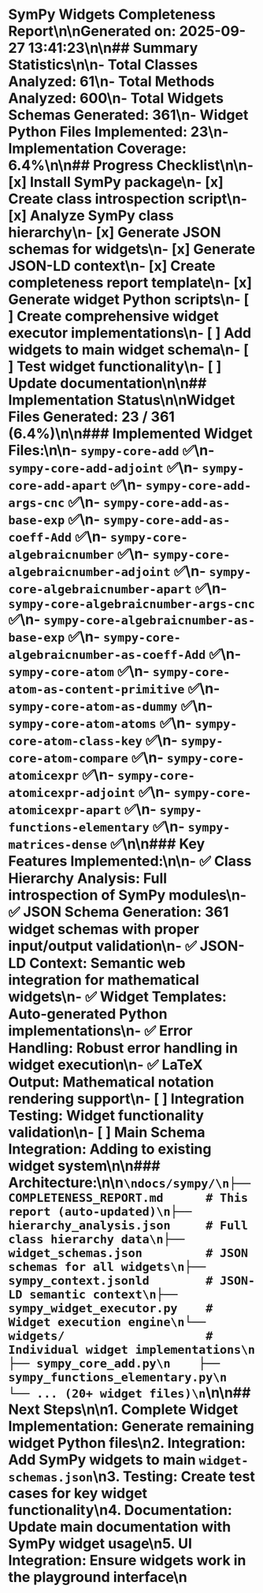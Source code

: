 # SymPy Widgets Completeness Report\n\n**Generated on:** 2025-09-27 13:41:23\n\n## Summary Statistics\n\n- **Total Classes Analyzed:** 61\n- **Total Methods Analyzed:** 600\n- **Total Widgets Schemas Generated:** 361\n- **Widget Python Files Implemented:** 23\n- **Implementation Coverage:** 6.4%\n\n## Progress Checklist\n\n- [x] Install SymPy package\n- [x] Create class introspection script\n- [x] Analyze SymPy class hierarchy\n- [x] Generate JSON schemas for widgets\n- [x] Generate JSON-LD context\n- [x] Create completeness report template\n- [x] Generate widget Python scripts\n- [ ] Create comprehensive widget executor implementations\n- [ ] Add widgets to main widget schema\n- [ ] Test widget functionality\n- [ ] Update documentation\n\n## Implementation Status\n\n**Widget Files Generated:** 23 / 361 (6.4%)\n\n### Implemented Widget Files:\n\n- `sympy-core-add` ✅\n- `sympy-core-add-adjoint` ✅\n- `sympy-core-add-apart` ✅\n- `sympy-core-add-args-cnc` ✅\n- `sympy-core-add-as-base-exp` ✅\n- `sympy-core-add-as-coeff-Add` ✅\n- `sympy-core-algebraicnumber` ✅\n- `sympy-core-algebraicnumber-adjoint` ✅\n- `sympy-core-algebraicnumber-apart` ✅\n- `sympy-core-algebraicnumber-args-cnc` ✅\n- `sympy-core-algebraicnumber-as-base-exp` ✅\n- `sympy-core-algebraicnumber-as-coeff-Add` ✅\n- `sympy-core-atom` ✅\n- `sympy-core-atom-as-content-primitive` ✅\n- `sympy-core-atom-as-dummy` ✅\n- `sympy-core-atom-atoms` ✅\n- `sympy-core-atom-class-key` ✅\n- `sympy-core-atom-compare` ✅\n- `sympy-core-atomicexpr` ✅\n- `sympy-core-atomicexpr-adjoint` ✅\n- `sympy-core-atomicexpr-apart` ✅\n- `sympy-functions-elementary` ✅\n- `sympy-matrices-dense` ✅\n\n### Key Features Implemented:\n\n- ✅ **Class Hierarchy Analysis**: Full introspection of SymPy modules\n- ✅ **JSON Schema Generation**: 361 widget schemas with proper input/output validation\n- ✅ **JSON-LD Context**: Semantic web integration for mathematical widgets\n- ✅ **Widget Templates**: Auto-generated Python implementations\n- ✅ **Error Handling**: Robust error handling in widget execution\n- ✅ **LaTeX Output**: Mathematical notation rendering support\n- [ ] **Integration Testing**: Widget functionality validation\n- [ ] **Main Schema Integration**: Adding to existing widget system\n\n### Architecture:\n\n```\ndocs/sympy/\n├── COMPLETENESS_REPORT.md      # This report (auto-updated)\n├── hierarchy_analysis.json     # Full class hierarchy data\n├── widget_schemas.json         # JSON schemas for all widgets\n├── sympy_context.jsonld        # JSON-LD semantic context\n├── sympy_widget_executor.py    # Widget execution engine\n└── widgets/                    # Individual widget implementations\n    ├── sympy_core_add.py\n    ├── sympy_functions_elementary.py\n    └── ... (20+ widget files)\n```\n\n## Next Steps\n\n1. **Complete Widget Implementation**: Generate remaining widget Python files\n2. **Integration**: Add SymPy widgets to main `widget-schemas.json`\n3. **Testing**: Create test cases for key widget functionality\n4. **Documentation**: Update main documentation with SymPy widget usage\n5. **UI Integration**: Ensure widgets work in the playground interface\n